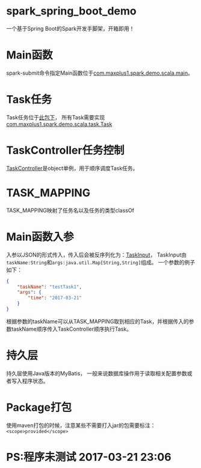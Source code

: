# spark_spring_boot_demo
一个基于Spring Boot的Spark开发手脚架，开箱即用！

# Main函数
spark-submit命令指定Main函数位于[com.maxplus1.spark.demo.scala.main](https://github.com/Paleozoic/spark_spring_boot_demo/tree/master/src/main/scala/com/maxplus1/spark/demo/scala/main)。

# Task任务
Task任务位于[此包下](https://github.com/Paleozoic/spark_spring_boot_demo/tree/master/src/main/scala/com/maxplus1/spark/demo/scala/task)，
所有Task需要实现[com.maxplus1.spark.demo.scala.task.Task](https://github.com/Paleozoic/spark_spring_boot_demo/tree/master/src/main/scala/com/maxplus1/spark/demo/scala/task/Task.scala)

# TaskController任务控制
[TaskController](https://github.com/Paleozoic/spark_spring_boot_demo/tree/master/src/main/scala/com/maxplus1/spark/demo/scala/task/TaskController.scala)是object单例，用于顺序调度Task任务。

# TASK_MAPPING
TASK_MAPPING映射了任务名以及任务的类型classOf

# Main函数入参
入参以JSON的形式传入，传入后会被反序列化为：[TaskInput](https://github.com/Paleozoic/spark_spring_boot_demo/tree/master/src/main/scala/com/maxplus1/spark/demo/scala/entity/TaskInput.scala)，
TaskInput由`taskName:String`和`args:java.util.Map[String,String]`组成。
一个参数的例子如下：
```json
{
    "taskName": "testTask1",
    "args": {
        "time": "2017-03-21"
    }
}
```
根据参数的taskName可以从TASK_MAPPING取到相应的Task，并根据传入的参数taskName顺序传入TaskController顺序执行Task。
# 持久层
持久层使用Java版本的MyBatis，
一般来说数据库操作用于读取相关配置参数或者写入程序状态。

# Package打包
使用maven打包的时候，注意某些不需要打入jar的包需要标注：`<scope>provided</scope>`

# PS:程序未测试 2017-03-21 23:06